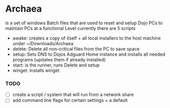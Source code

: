 # Archaea 
is a set of windows Batch files that are used to reset and setup Dojo PCs to maintain PCs at a functional Level currently there are 5 scripts 
- awake: creates a copy of itself + all local installers to the host machine under ~/Downloads/Archaea
- delete: Delete all non-critical files from the PC to save space
- setup: Sets DNS to Dojos Adguard Home instance and installs all needed programs (updates them if already installed)
- start: is the runner, runs Delete and setup
- winget: installs winget

### TODO
- [ ] create a script / system that will run from a network share
- [ ] add command line flags for certain settings + a default
